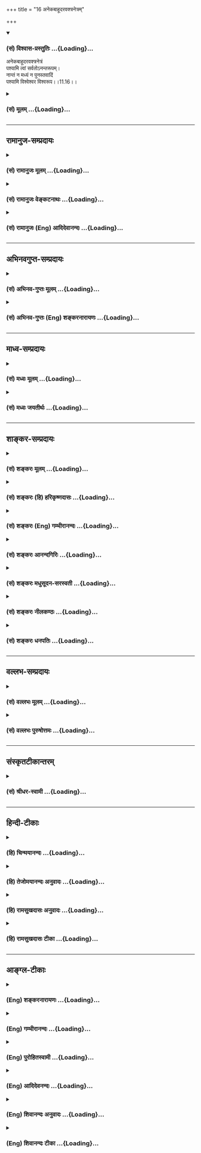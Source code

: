 +++
title = "16 अनेकबाहूदरवक्त्रनेत्रम्"

+++
<div class="js_include" newlevelforh1="3" title="(सं) विश्वास-प्रस्तुतिः" unfilled url="/purANam_vaiShNavam/mahAbhAratam/06-bhIShma-parva/03-bhagavad-gItA-parva/saMskRtam/vishvAsa-prastutiH/11_vishva-rUpa-darshana/16_anekabAhUdaravakt.md">
<details open><summary><h3>(सं) विश्वास-प्रस्तुतिः ...{Loading}...</h3></summary>

अनेकबाहूदरवक्त्रनेत्रं  
पश्यामि त्वां सर्वतोऽनन्तरूपम्।  
नान्तं न मध्यं न पुनस्तवादिं  
पश्यामि विश्वेश्वर विश्वरूप।।11.16।।
</details>
</div>
<div class="js_include collapsed" newlevelforh1="3" title="(सं) मूलम्" unfilled url="/purANam_vaiShNavam/mahAbhAratam/06-bhIShma-parva/03-bhagavad-gItA-parva/saMskRtam/mUlam/11_vishva-rUpa-darshana/16_anekabAhUdaravakt.md">
<details><summary><h3>(सं) मूलम् ...{Loading}...</h3></summary>

अनेकबाहूदरवक्त्रनेत्रं  
पश्यामि त्वां सर्वतोऽनन्तरूपम्।  
नान्तं न मध्यं न पुनस्तवादिं  
पश्यामि विश्वेश्वर विश्वरूप।।11.16।।
</details>
</div>


_________________
## रामानुज-सम्प्रदायः
<div class="js_include collapsed" newlevelforh1="3" title="(सं) रामानुजः मूलम्" unfilled url="/purANam_vaiShNavam/mahAbhAratam/06-bhIShma-parva/03-bhagavad-gItA-parva/saMskRtam/rAmAnujaH/mUlam/11_vishva-rUpa-darshana/16_anekabAhUdaravakt.md">
<details><summary><h3>(सं) रामानुजः मूलम् ...{Loading}...</h3></summary>

।।11.16।।**अनेकबाहूदरवक्त्रनेत्रम् अनन्तरूपं त्वां सर्वतः पश्यामि।
विश्वेश्वर** विश्वस्त नियन्तः **विश्वरूप** विश्वशरीर यतः त्वम् अनन्तः;
अतः तव **न अन्तं न मध्यं न पुनः तव आदिं च पश्यामि।**

</details>
</div>
<div class="js_include collapsed" newlevelforh1="3" title="(सं) रामानुजः वेङ्कटनाथः" unfilled url="/purANam_vaiShNavam/mahAbhAratam/06-bhIShma-parva/03-bhagavad-gItA-parva/saMskRtam/rAmAnujaH/venkaTanAthaH/11_vishva-rUpa-darshana/16_anekabAhUdaravakt.md">
<details><summary><h3>(सं) रामानुजः वेङ्कटनाथः ...{Loading}...</h3></summary>

  
  
।।11.16।। सर्वतोऽनन्तरूपम् इत्यन्वयेसर्वतः इति शब्दस्य वैय्यर्थ्यं
स्यात्सर्वतः पश्यामि इत्यन्वयस्तु दिव्यचक्षुर्लाभानुगुणत्वाद्युक्तः।
विश्वरूपत्वे हेतुपरो विश्वेश्वरशब्द इत्यभिप्रायेणाहविश्वस्य नियन्तरिति।
व्याप्यनियन्ता हि शरीरी। नान्तं न मध्यम् इत्यादौ विद्यमानस्यादर्शनं न
विवक्षितम् अर्जुनस्य दिव्यचक्षुर्लाभेन तदयोगात्; अन्यत्रअनन्तरूपम् इति
हेतुगर्भविशेषणाद्विषयाभावादेव
शशश्रृङ्गादेरिवादर्शनमुक्तमित्यभिप्रायेणाहयत इति। इदं चविश्वरूप
इत्यनेनापि विवक्षितम्। अत्र देशतः कालतश्चादिमध्यान्तनिषेधो भाव्यः।
आद्यन्तरूपावच्छेदाभावात्तदुभयनिरूपणीयमध्याभावोऽपि सिद्धः।  
  

</details>
</div>
<div class="js_include collapsed" newlevelforh1="3" title="(सं) रामानुजः (Eng) आदिदेवानन्दः" unfilled url="/purANam_vaiShNavam/mahAbhAratam/06-bhIShma-parva/03-bhagavad-gItA-parva/saMskRtam/rAmAnujaH/english/AdidevAnandaH/11_vishva-rUpa-darshana/16_anekabAhUdaravakt.md">
<details><summary><h3>(सं) रामानुजः (Eng) आदिदेवानन्दः ...{Loading}...</h3></summary>

11.16 I behold Your infinite form on all sides with many arms, stomachs,
mouths and eyes. O Lord of the universe, namely, the controller of the
universe, O Universal Form having the universe as Your body! As You are
infinite, therefore, I see no end, no middle and no beginning for You.

</details>
</div>


_________________
## अभिनवगुप्त-सम्प्रदायः
<div class="js_include collapsed" newlevelforh1="3" title="(सं) अभिनव-गुप्तः मूलम्" unfilled url="/purANam_vaiShNavam/mahAbhAratam/06-bhIShma-parva/03-bhagavad-gItA-parva/saMskRtam/abhinava-guptaH/mUlam/11_vishva-rUpa-darshana/16_anekabAhUdaravakt.md">
<details><summary><h3>(सं) अभिनव-गुप्तः मूलम् ...{Loading}...</h3></summary>

।।11.16।। No commentary.  
  

</details>
</div>
<div class="js_include collapsed" newlevelforh1="3" title="(सं) अभिनव-गुप्तः (Eng) शङ्करनारायणः" unfilled url="/purANam_vaiShNavam/mahAbhAratam/06-bhIShma-parva/03-bhagavad-gItA-parva/saMskRtam/abhinava-guptaH/english/shankaranArAyaNaH/11_vishva-rUpa-darshana/16_anekabAhUdaravakt.md">
<details><summary><h3>(सं) अभिनव-गुप्तः (Eng) शङ्करनारायणः ...{Loading}...</h3></summary>

11.16 Sri Abhinavagupta did not comment upon this sloka.

</details>
</div>


_________________
## माध्व-सम्प्रदायः
<div class="js_include collapsed" newlevelforh1="3" title="(सं) मध्वः मूलम्" unfilled url="/purANam_vaiShNavam/mahAbhAratam/06-bhIShma-parva/03-bhagavad-gItA-parva/saMskRtam/madhvaH/mUlam/11_vishva-rUpa-darshana/16_anekabAhUdaravakt.md">
<details><summary><h3>(सं) मध्वः मूलम् ...{Loading}...</h3></summary>

।।11.16।। अनेकशब्दोऽनन्तवाची;अनन्तबाहुं \[11।19\] इति स्वयं
वक्ष्यतिसर्वतः पाणिपादं तत् इत्यादि च। विश्वतश्चक्षुरुत विश्वतोमुखो
विश्वतोबाहुरुत विश्वतस्पात्। सं बाहुभ्यां धमति सं पतत्त्रैर्द्यावाभूमी
जनयन् देव एकः \[ऋक्सं.2।2।4।24म.ना.2।2श्वे.उ.3।3\] इति ऋग्वेदखिलेषु।
विश्वतश्चक्षुरुत विश्वतोमुखो विश्वतोबाहुरुत विश्वतस्यात्। सं बाहुभ्यां
नमति सं पतत्त्रद्यौर्वाभूमी जनयन्देव एकः इति यजुर्वेदे च।
विश्वशब्दश्चानन्तवाची। सर्वं समस्तं विश्वं च अनन्तं पूर्ण(र्व)मेव च
इत्यभिधानात्। अनन्तबाहुमनन्तपादमनन्तरूपं पुरुवक्त्रमेकम् इति च
(सामवेदस्य) बाभ्रव्यशाखायाम्। महत्त्वाद्युक्तिस्तु तदात्मकत्वेनापि
भवति। अन्यथाअनादिमत्परं ब्रह्म \[13।12\] इत्याद्ययुक्तं स्यात्। एकत्र
त्वनन्तान्यस्य रूपाणीत्यनन्तरूपः। अन्यत्र त्वपरिमाण इति। उक्तं ह्युभयमपि
-- परात्परं यन्महतो महान्तं यदेकमव्यक्तमनन्तरूपम् इति यजुर्वेदे।
अव्यक्तस्यानन्तत्वादेव महतो महत्त्वे अपरिमितत्वं सिध्यति। महान्तं च
समावृत्य प्रधानं समव(समुप)स्थितम्। अनन्तस्य न तस्यान्तस्सङ्ख्यानं चापि
विद्यते इत्यादित्यपुराणे। तानि चैकैकानि रूपाण्यनन्तानीति चैकत्र भवति।
असंख्याता ज्ञानकास्तस्य देहाः सर्वे परिमाणविवर्जिताश्च इत्यृग्वेदखिलेषु।
यावान्वा अयमाकाशस्तावानेषोन्तर्हृदय आकाश उभे अस्मिन् द्यावापृथिवी
अन्तरेव समाहिते। उभावग्निश्च वायुश्च सूर्याचन्द्रमसावुभौ \[छा.उ.8।1।3\]
इति च। कृष्णस्य गर्भजगतोऽतिभरावसन्नं
पार्ष्णिप्रहारपरिरुग्णफणातपत्रम्,\[10।16।31\] इति च भागवते। न
चैतदयुक्तम्; अचिन्त्यशक्तित्वादीश्वरस्य। अचिन्त्याः खलु ये भावा न
तांस्तर्केण योजयेत् इति च श्रीविष्णुपुराणे \[ \]। नैषा तर्केण मतिरापनेया
\[कठो.2।9\] इति श्रुतिः। अतिप्रसङ्गस्तु महातात्पर्यवशात्
वाक्यबलाच्चापनेयः। न हि घटवत्कश्चित्पदार्थो न दृष्ट इत्येतावता
प्रमाणदृष्टः सन्निराक्रियते। केषुचित्पदार्थेषु वाक्यव्यवस्था
अचिन्त्यशीकृत्वा भावादङ्गीक्रियते। गुणाः श्रुताः सुविरुद्धाश्च देवे
सन्त्यश्रुता अपि नैवात्र शङ्का। चिन्त्या अचिन्त्याश्च तथैव दोषाः
श्रुताश्च नाज्ञैर्हि तथा प्रतीताः। एवं परेऽन्यत्र श्रुताश्रुतानां
गुणागुणानां च क्रमाद्व्यवस्था इति जाबालिखिले श्रुतेश्च। उपचारत्वपरिहाराय
न मध्यमिति। अन्यथा आद्यन्तभावेनैव तत्सिद्धेः। विश्वरूपः पूर्णरूपः स
विश्वरूपो अनूनरूपो अतोऽयं सोऽनन्तरूपो न हि नाशोऽस्ति तस्य इति
शाण्डिल्यशाखायाम्।

</details>
</div>
<div class="js_include collapsed" newlevelforh1="3" title="(सं) मध्वः जयतीर्थः" unfilled url="/purANam_vaiShNavam/mahAbhAratam/06-bhIShma-parva/03-bhagavad-gItA-parva/saMskRtam/madhvaH/jayatIrthaH/11_vishva-rUpa-darshana/16_anekabAhUdaravakt.md">
<details><summary><h3>(सं) मध्वः जयतीर्थः ...{Loading}...</h3></summary>

।।11.16।। अनेकबाहूदरवक्त्रनेत्रं इत्यत्रानेकशब्दस्य द्व्यादौ पर्यवसानात्
विवक्षितमर्थमाह -- **अनेकेति**। अनेनानेकवक्त्रनयनमित्यपि व्याख्यातम्।
कुत एतत् इत्यत आह -- **अनन्तेति**। सर्वत
इत्यस्यार्थस्तात्पर्यनिर्णयेऽवगन्तव्यः इत्यादि च वक्ष्यति। बाहुभ्यां
प्रधानाभ्यां; पतत्त्रैः पतत्त्रसदृशैरितरबाहुभिः; सन्धमति अग्न्यादिभूतानि
संयोजयतीति प्रत्येकमन्वयः। सन्नमतीत्यस्याप्ययमेवार्थः। एतयोर्मन्त्रयोः
प्रकृतानुपयोगादयुक्तमुदाहरणमित्यत आह -- **विश्वशब्दश्चेति**। तथा च
प्रथमार्थे तसिरित्युक्तं भवति। स्पष्टार्थो चात्र श्रुतिमाह --
**अनन्तबाहुमिति**। यदि भगवाननन्तबाह्वादिस्तद्य परममहत्परिमाणः स्यात्।
अन्यथा तदयोगात्। न च तद्युक्तम्। रूपं महत्ते \[11।23\] इति
महत्त्वमात्रोक्तेः। तथाबहुवक्त्रनेत्र \[11।23\] इति
बहुत्वमात्रोक्तेरनन्तबाह्वादित्वोक्तिश्चानुपपन्नेत्यत आह --
**महत्त्वादिति**। स्यादयं विरोधो यदि भगवद्रूपस्य महत्त्वमात्रं तदवयवानां
च बहुत्वमात्रमुच्येत्। न चैवम्; अवच्छेदकाश्रवणात्।
महत्त्वबहुत्वोक्तिस्तु परममहत्त्वात्मकत्वेनानन्तावयत्वेन च सह सम्भवति।
परममहति महत्त्वस्यानन्ते
बहुत्वस्यान्तर्भावादित्यर्थः। अवच्छेदकानुक्तावप्यवान्तरमहत्त्वादिग्रहणे
को दोषः इत्यत आह -- **अन्यथेति**। तत्र परममहत्त्वस्यानन्तावयवत्वस्य
चोक्तेरिति भावः। पश्यामि त्वां सर्वतोऽनन्तरूपंत्वया ततं विश्वमनन्तरूप
\[11।38\] इत्यनन्तशब्दद्वयस्य माहात्म्यातिशयसूचनायार्थभेदमाह -- **एकत्र
त्विति**। अपरिमाणोऽपरिच्छिन्न इत्यनन्तरूप इति सम्बन्धः। स्यादिदं
व्याख्यानं यदीदं द्वयं प्रामाणिकं स्यादित्यत आह -- **उक्तं हीति**।
महान्तं महत्। महतो महान्तं इत्यनन्तमपरिच्छिन्नपरिमाणं
रूपमस्येत्युक्तार्थे प्रमाणम्। एकं भिन्नमपि
अनन्तरूपमित्यनन्तसङ्ख्यान्यस्य रूपाणीत्यत्र। ननुमहतो महान्तं इति
महत्तत्त्वान्महत्त्वमेवोच्यते; न त्वन्तत्वम्। ततश्चयदेकमव्यक्तं
इत्यव्यक्तव्यापित्ववचनात्तत्साम्यमेव सिध्यतीत्यत आह --
**अव्यक्तस्येति**। महतो महत्त्वेऽव्यक्तव्यापित्वे चेत्यपि ग्राह्यम्।
अव्यक्तस्यानन्तत्वं कुतः इत्यत आह -- **महान्तं चेति**। अनन्तस्य विष्णोः
प्रतिमाभूतस्य तस्यान्तः परिमाणं परिच्छेदः; कार्यतः सङ्ख्यानं
सङ्ख्यापरिच्छेदोऽपि न विद्यते।
प्रकारान्तरेणानन्तरूपशब्दद्वयस्यार्थभेदमाह -- **तानि चेति**।
एकस्यानन्तरूपशब्दस्यानन्तसङ्ख्यारूपार्थत्वे स्थिते
सत्येकत्रानन्तरूपशब्दे तानि चानन्तसङ्ख्यानि रूपाणि
प्रत्येकमपरिच्छिन्नपरिमाणानीत्यर्थो भवतीत्यर्थः। अत्र प्रमाणमाह --
**असङ्ख्याता** इति। ज्ञानकाः ज्ञानानन्दात्मकाः। अयं बहिर्व्याप्त आकाशः
परमात्मा यावान् यावत्परिमाणस्तावानेवैषोऽन्तर्हृदये स्थितः
परमात्मेत्यर्थः। गर्भे जठरे जगद्यस्यासौ तथोक्तः। अवसन्नोऽवनतः।
गर्भजगत्त्वेनापरिच्छिन्नपरिमाणत्वं लभ्यते।
कृष्णादीनामप्यपरिच्छिन्नपरिमाणत्वं वदन्तो वक्तव्याः।
तत्राल्पपरिमाणप्रतीतिर्या सा किं भ्रान्तिरुत प्रमितिः इति। आद्ये
क्रियादेर्द्विभुजचतुर्भुजादेश्च मिथ्यात्वं स्यात्। न द्वितीयः;
युगपदेकत्राल्पानल्पपरिमाणसमावेशस्यायुक्तत्वात्।
अतोऽपरिच्छिन्नपरिमाणोक्तिरुपचारमात्रमिति चेत्;
किमिदमनेकपरिमाणत्वस्यायुक्तत्वं किमन्यत्रादर्शनेनासम्भावितत्वम् उत
नायमल्पानल्पपरिमाणोपेतो द्रव्यत्वात्। नायं परममहत्परिमाणः;
अल्पपरिमाणत्वात् पटवदित्यादियुक्तिविरुद्धत्वम्। अथातिप्रसङ्गदुष्टत्वं
किंवाऽप्रामाणिकत्वम् नाद्य इत्याह -- **न चेति**। अघटितघटनाशक्त्युपेते
किं नामासम्भावितमिति भावः। न द्वितीयः; ईश्वरस्य युक्त्यगोचरत्वेन
तदनवकाशादिति भावेनाह -- **अचिन्त्या इति**। एषा ब्रह्मविषया। अपनेया
निराकार्या। अतिप्रसङ्गोऽपि किं यदीश्वरो विरुद्धपरिमाणद्वयोपेतः स्यात्
तदा निर्दुःखो दुःखी स्यादितीश्वरमधिकृत्य स्यात् उत प्राणादयोऽपि तथा
स्युः तथा चाणुश्चेत्यादिका तद्विषयवाक्यव्यवस्था
नाङ्गीक्रियेतेत्यन्यदधिकृत्य स्यात्। आद्यं दूषयति --
**अतिप्रसङ्गस्त्विति**। अविशेषमाश्रित्य ह्ययमतिप्रसङ्गः; नचासावस्ति
निर्दोषानन्तगुणत्वे हरेः श्रुतीनां महातात्पर्येण दुःखादेस्तद्विरोधात्;
परिमाणद्वयस्य तु तदविरोधात्; दुःखादेरप्रामाणिकत्वात्; परिमाणद्वयस्य
तूक्तवक्ष्यमाणवाक्यसिद्धत्वादिति भावः। विपर्ययापर्यवसायी चायं प्रसङ्ग
इति भावेनाह -- **न हीति**। यदि घटः पृथुबुध्नोदराकारः स्यात्तर्हि पदार्थो
न स्यात् तथाविधस्य पदार्थस्य कस्याप्यदृष्टत्वादिति प्रसङ्गो यथा न
युक्तः; भवति च पदार्थस्तस्मात्पृथुबुध्नोदराकारः; न भवतीति विपर्ययस्य
प्रमाणबाधितत्वेनापर्यवसानात्; तथात्वेन तस्य
धर्मिग्राहकप्रमाणदृष्टत्वात्। तथा प्रकृतेऽपीति। एतेनानुमानानां
कालात्ययापदिष्टत्वं चोक्तं भवति। प्राणादिकमधिकृत्यातिप्रसङ्ग इति
द्वितीयं निराकरोति -- **केषुचिदि**ति। अत्रापि सम्भावनाहेतुभावाभावाभ्यां
विशेषादविशेषोऽसिद्ध इति भावः। चतुर्थं निरस्यति -- **गुणा इति**। श्रुता
अश्रुता अपि सुविरुद्धा अन्यत्र सहादृष्टा अविरुद्धाश्च। तथा गुणा इव दोषाः
श्रुता अश्रुताश्च नैव सन्ति; किन्त्वज्ञैर्मिथ्यादृष्टिभिर्हि तथा सन्तीति
प्रतीताः। एवं परे ईश्वरे स्थितिः; ततोऽन्यत्र तु श्रुतानां
प्रमाणान्तरसिद्धानां च गुणदोषाणां व्यवस्थावस्थानम्। तच्च क्रमादुत्तमेषु
गुणबाहुल्यं दोषाल्पत्वं; मध्यमेषूभयसाम्यम्; अवरेषु दोषबाहुल्यं
गुणाल्पत्वमिति। तदेवमसम्भावनाद्यभावान्न भगवति
अपरिच्छिन्नपरिमाणत्वोक्तेरुपचरितत्वं कल्प्यम्। अर्जुनेनापि
तन्निराकृतमिति भावेनाह -- **उपचारत्वेति**। नान्तं न पुनस्तवादिं पश्यामि
इत्याद्यन्ताभावोक्तेरुपचरितत्वपरिहाराय न मध्यमित्युक्तम्।
मध्यनिराकरणार्थमेव तत्किं न स्यात् इत्यत आह -- **अन्यथेति**।
उपचारत्वपरिहारार्थत्वाभावे तद्वैयर्थ्यं स्यादिति शेषः। कुतः
आद्यन्तसापेक्षत्वात् मध्यस्य तदभावोक्त्यैव तदभावसिद्धेः। विश्वं महदादिकं
रूपं स्वरूपमस्येति प्रतीतिं सप्रमाणकं निवायरति -- **विश्वरूप इति**।
एतच्चाभ्यासरूपमिति मन्तव्यम्।

</details>
</div>


_________________
## शाङ्कर-सम्प्रदायः
<div class="js_include collapsed" newlevelforh1="3" title="(सं) शङ्करः मूलम्" unfilled url="/purANam_vaiShNavam/mahAbhAratam/06-bhIShma-parva/03-bhagavad-gItA-parva/saMskRtam/shankaraH/mUlam/11_vishva-rUpa-darshana/16_anekabAhUdaravakt.md">
<details><summary><h3>(सं) शङ्करः मूलम् ...{Loading}...</h3></summary>

।।11.16।। --,**अनेकबाहूदरवक्त्रनेत्रम्** अनेके बाहवः उदराणि वक्त्राणि
नेत्राणि च यस्य तव सः त्वम् अनेकबाहूदरवक्त्रनेत्रः तम्
अनेकबाहूदरवक्त्रनेत्रम्। **पश्यामि त्वा** त्वां **सर्वतः** सर्वत्र
**अनन्तरूपम्** अनन्तानि रूपाणि अस्य इति अनन्तरूपः तम् अनन्तरूपम्। ,**न
अन्तम्;** अन्तः अवसानम्; **न मध्यम्;** मध्यं नाम द्वयोः कोट्योः अन्तरम्;
न **पुनः तव आदिम्** -- न देवस्य अन्तं **पश्यामि;** न मध्यं पश्यामि; न
पुनः आदिं पश्यामि; हे **विश्वेश्वर विश्वरूप**।। किञ्च --,

</details>
</div>
<div class="js_include collapsed" newlevelforh1="3" title="(सं) शङ्करः (हि) हरिकृष्णदासः" unfilled url="/purANam_vaiShNavam/mahAbhAratam/06-bhIShma-parva/03-bhagavad-gItA-parva/saMskRtam/shankaraH/hindI/harikRShNadAsaH/11_vishva-rUpa-darshana/16_anekabAhUdaravakt.md">
<details><summary><h3>(सं) शङ्करः (हि) हरिकृष्णदासः ...{Loading}...</h3></summary>

।।11.16।। मैं आपको अनेकों भुजा; उदर; मुख और नेत्रोंवाला अर्थात् आपके जिस
स्वरूपमें अनेकों भुजा; उदर; मुख और नेत्र हैं ऐसे रूपवाला तथा सब ओरसे
अनन्त रूपवाला अर्थात् जिसके सर्वत्र अनन्त रूप हैं ऐसा; देख रहा हूँ। हे
विश्वेश्वर हे विश्वरूप मैं आपका न तो अन्त अर्थात् समाप्ति; न मध्य
अर्थात् आदि और अन्तके बीचकी अवस्था और न आदि ही देखता हूँ; अभिप्राय यह कि
मुझे आप परमात्मदेवका न अन्त दिखलायी देता है; न मध्य दीखता है और न आपका
आदि ही दिखलायी देता है।

</details>
</div>
<div class="js_include collapsed" newlevelforh1="3" title="(सं) शङ्करः (Eng) गम्भीरानन्दः" unfilled url="/purANam_vaiShNavam/mahAbhAratam/06-bhIShma-parva/03-bhagavad-gItA-parva/saMskRtam/shankaraH/english/gambhIrAnandaH/11_vishva-rUpa-darshana/16_anekabAhUdaravakt.md">
<details><summary><h3>(सं) शङ्करः (Eng) गम्भीरानन्दः ...{Loading}...</h3></summary>

11.16 Pasyami, I see; tvam, You; aneka-bahu-udara-vaktra-netram, as
possessed of numerous arms, bellies, mouths and eyes; ananta-rupam,
having infinite forms; sarvatah, all around. Visveswara, O Lord of the
Universe; visva-rupa, O Cosmic Person; na pasyami, I see not; \['I do
not see-because of Your all-pervasiveness.'\] tava, Your; antam, end; na
madhyam, nor the middle-what lies between two extremities; na punah, nor
again; the adim, beginning-I see not the limit (end) nor the middle, nor
again the beginning, of You who are God! Furthermore,

</details>
</div>
<div class="js_include collapsed" newlevelforh1="3" title="(सं) शङ्करः आनन्दगिरिः" unfilled url="/purANam_vaiShNavam/mahAbhAratam/06-bhIShma-parva/03-bhagavad-gItA-parva/saMskRtam/shankaraH/AnandagiriH/11_vishva-rUpa-darshana/16_anekabAhUdaravakt.md">
<details><summary><h3>(सं) शङ्करः आनन्दगिरिः ...{Loading}...</h3></summary>

।।11.16।। यत्र भगवद्देहे सर्वमिदं दृष्टं तमेव विशिनष्टि -- **अनेकेति।**
आदिशब्देन मूलमुच्यते। नान्तं न मध्यमित्यत्रापि पश्यामीत्यस्य प्रत्येकं
संबन्धं सूचयति -- **नान्तं पश्यामीति।**

</details>
</div>
<div class="js_include collapsed" newlevelforh1="3" title="(सं) शङ्करः मधुसूदन-सरस्वती" unfilled url="/purANam_vaiShNavam/mahAbhAratam/06-bhIShma-parva/03-bhagavad-gItA-parva/saMskRtam/shankaraH/madhusUdana-sarasvatI/11_vishva-rUpa-darshana/16_anekabAhUdaravakt.md">
<details><summary><h3>(सं) शङ्करः मधुसूदन-सरस्वती ...{Loading}...</h3></summary>

।।11.16।। यत्र भगवद्देहे सर्वमिदं दृष्टवान् तमेव विशिनष्टि -- अनेकेति।
बाहव उदराणि वक्त्राणि नेत्राणि चानेकानि यस्य तमनेकबाहूदरवक्त्रनेत्रं
पश्यामि त्वां सर्वतः सर्वत्र। अनन्तानि रूपाणि यस्येति तम्। तव तु
पुनर्नान्तमवसानं न मध्यं नाप्यादिं पश्यामि सर्वगतत्वात्। हे विश्वेश्वर
हे विश्वरूप। संबोधनद्वयमतिसंभ्रमात्।

</details>
</div>
<div class="js_include collapsed" newlevelforh1="3" title="(सं) शङ्करः नीलकण्ठः" unfilled url="/purANam_vaiShNavam/mahAbhAratam/06-bhIShma-parva/03-bhagavad-gItA-parva/saMskRtam/shankaraH/nIlakaNThaH/11_vishva-rUpa-darshana/16_anekabAhUdaravakt.md">
<details><summary><h3>(सं) शङ्करः नीलकण्ठः ...{Loading}...</h3></summary>

।।11.16।। अनेके अनन्ता बाहव उदराणि वक्त्राणि नेत्राणि च
यस्मिंस्तदनेकबाहूदरवक्त्रनेत्रम्।
सर्वतश्चतुर्दिक्षूपर्यधश्चानन्तमपरिच्छिन्नं रूपमस्य तम्। अनन्तत्वमेवाह
-- **नान्तमिति।** दीर्घरज्ज्वा इव तवाद्यन्तौ दैशिकौ न स्त इत्यर्थः।

</details>
</div>
<div class="js_include collapsed" newlevelforh1="3" title="(सं) शङ्करः धनपतिः" unfilled url="/purANam_vaiShNavam/mahAbhAratam/06-bhIShma-parva/03-bhagavad-gItA-parva/saMskRtam/shankaraH/dhanapatiH/11_vishva-rUpa-darshana/16_anekabAhUdaravakt.md">
<details><summary><h3>(सं) शङ्करः धनपतिः ...{Loading}...</h3></summary>

।।11.16।। यस्य देहे सर्वं दृष्टं तं देहवन्तं विशिनष्टि। अनेकानि बाह्वदीनि
यस्य तं त्वां; सर्वत्रानन्तानि रुपाण्यस्येति तं पश्यामि। तवादिमन्तं
मध्यं पुनर्न पश्यामि विश्वदर्शनं तव देहे युक्तं विश्वरुपत्वात्तवेति
सूचनार्थम्। हे विश्वरुपेतिसंबोधनम्। विश्वस्याद्यन्तमध्यवत्त्वेऽपि तव
तद्वत्त्वं नास्ति विश्वरुपत्वेऽपि विश्वेश्वरत्वात्तवेति द्योतनार्थ
विश्वेश्वरेति संबोधनम्।

</details>
</div>


_________________
## वल्लभ-सम्प्रदायः
<div class="js_include collapsed" newlevelforh1="3" title="(सं) वल्लभः मूलम्" unfilled url="/purANam_vaiShNavam/mahAbhAratam/06-bhIShma-parva/03-bhagavad-gItA-parva/saMskRtam/vallabhaH/mUlam/11_vishva-rUpa-darshana/16_anekabAhUdaravakt.md">
<details><summary><h3>(सं) वल्लभः मूलम् ...{Loading}...</h3></summary>

।।11.16।। अनेकेति। कूटस्थत्वात्।

</details>
</div>
<div class="js_include collapsed" newlevelforh1="3" title="(सं) वल्लभः पुरुषोत्तमः" unfilled url="/purANam_vaiShNavam/mahAbhAratam/06-bhIShma-parva/03-bhagavad-gItA-parva/saMskRtam/vallabhaH/puruShottamaH/11_vishva-rUpa-darshana/16_anekabAhUdaravakt.md">
<details><summary><h3>(सं) वल्लभः पुरुषोत्तमः ...{Loading}...</h3></summary>

  
  
।।11.16।। यस्य देहे न एतान् पश्यामि तादृशं त्वां च पश्यामीत्याह
भ्रमाभावाय -- अनेकेति। अनेकानि बाह्वादीनि यस्य। सर्वतोऽनन्तानि रूपाणि
यस्यैतादृशं त्वां पश्यामि। तादृशानेकरूपस्यापि तव अन्तं पूर्णभावं;,मध्यं
स्थितिस्थानम्; आदिमुत्पत्तिस्थानं न पश्यामि। विश्वेश्वर विश्वपरिपालक किं
बहुना विश्वरूपं पश्यामि।  
  

</details>
</div>


_________________
## संस्कृतटीकान्तरम्
<div class="js_include collapsed" newlevelforh1="3" title="(सं) श्रीधर-स्वामी" unfilled url="/purANam_vaiShNavam/mahAbhAratam/06-bhIShma-parva/03-bhagavad-gItA-parva/saMskRtam/shrIdhara-svAmI/11_vishva-rUpa-darshana/16_anekabAhUdaravakt.md">
<details><summary><h3>(सं) श्रीधर-स्वामी ...{Loading}...</h3></summary>

।।11.16।। किंच **-- अनेकेति।** अनेकानि बाह्वादीनि यस्य तादृशं पश्यामि।
अनन्तानि रूपाणि यस्य तं त्वां सर्वतः पश्यामि। तव तु अन्तं मध्यमादिं च न
पश्यामि सर्वगतत्वात्।

</details>
</div>


_________________
## हिन्दी-टीकाः
<div class="js_include collapsed" newlevelforh1="3" title="(हि) चिन्मयानन्दः" unfilled url="/purANam_vaiShNavam/mahAbhAratam/06-bhIShma-parva/03-bhagavad-gItA-parva/hindI/chinmayAnandaH/11_vishva-rUpa-darshana/16_anekabAhUdaravakt.md">
<details><summary><h3>(हि) चिन्मयानन्दः ...{Loading}...</h3></summary>

।।11.16।। विश्वरूप के अनन्त वैभव को एक ही दृष्टिक्षेप में देख पाने के
लिए मानव की परिच्छिन्न बुद्धि उपयुक्त साधन नहीं है। इस रूप के परिमाण की
विशालता और उसके गूढ़ अभिप्राय से ही मनुष्य की; बुद्धि निश्चय ही;
लड़खड़ाकर रह जाती है। भगवान् ही वह एकमेव सत्य तत्त्व हैं जो सभी
प्राणियों की कर्मेन्द्रियों के पीछे चैतन्य रूप से विद्यमान हैं। अर्जुन
इसे इन शब्दों में सूचित करता है कि मैं आपको अनेक बाहु; उदर; मुख और
नेत्रों से युक्त सर्वत्र अनन्तरूप में देखता हूँ। इसे सत्य का
व्यंग्यचित्र नहीं समझ लेना चाहिये। सावधानी की सूचना उन शीघ्रता में काम
आने वाले चित्रकारों के लिए आवश्यक है; जो इस विषयवस्तु से स्फूर्ति और
प्रेरणा पाकर इस विराट् रूप को अपने रंगों और तूलिका के द्वारा चित्रित
करना चाहते हैं और अपने प्रयत्न में अत्यन्त दयनीय रूप से असफल होते
हैं। विश्व की एकता कोई दृष्टिगोचर वस्तु नहीं है यह साक्षात्कार के योग्य
एक सत्य तथ्य है। इस तथ्य की पुष्टि अर्जुन के इन शब्दों से होती है कि मैं
न आपके अन्त को देखता हूँ; और न मध्य को और न आदि को। विराट् पुरुष का
वर्णन इससे और अधिक अच्छे प्रकार से नहीं किया जा सकता था। उपर्युक्त ये
श्लोक सभी परिच्छिन्न वस्तुओं के और मरणशील प्राणियों में सूत्र रूप से
व्याप्त उस एकत्व का दर्शन कराते हैं; जिसने उन्हें इस विश्वरूपी माला के
रूप मे धारण किया हुआ हैअर्जुन आगे कहता है

</details>
</div>
<div class="js_include collapsed" newlevelforh1="3" title="(हि) तेजोमयानन्दः अनुवादः" unfilled url="/purANam_vaiShNavam/mahAbhAratam/06-bhIShma-parva/03-bhagavad-gItA-parva/hindI/tejomayAnandaH/anuvAdaH/11_vishva-rUpa-darshana/16_anekabAhUdaravakt.md">
<details><summary><h3>(हि) तेजोमयानन्दः अनुवादः ...{Loading}...</h3></summary>

।।11.16।। हे विश्वेश्वर! मैं आपकी अनेक बाहु, उदर, मुख और नेत्रों से
युक्त तथा सब ओर से अनन्त रूपों वाला देखता हूँ। हे विश्वरूप! मैं आपके न
अन्त को देखता हूँ और न मध्य को और न आदि को।।

</details>
</div>
<div class="js_include collapsed" newlevelforh1="3" title="(हि) रामसुखदासः अनुवादः" unfilled url="/purANam_vaiShNavam/mahAbhAratam/06-bhIShma-parva/03-bhagavad-gItA-parva/hindI/rAmasukhadAsaH/anuvAdaH/11_vishva-rUpa-darshana/16_anekabAhUdaravakt.md">
<details><summary><h3>(हि) रामसुखदासः अनुवादः ...{Loading}...</h3></summary>

।।11.16।। हे विश्वरूप ! हे विश्वेश्वरव ! आपको मैं अनेक हाथों, पेटों,
मुखों और नेत्रोंवाला तथा सब ओरसे अनन्त रूपोंवाला देख रहा हूँ। मैं आपके न
आदिको, न मध्यको और न अन्तको ही देख रहा हूँ।

</details>
</div>
<div class="js_include collapsed" newlevelforh1="3" title="(हि) रामसुखदासः टीका" unfilled url="/purANam_vaiShNavam/mahAbhAratam/06-bhIShma-parva/03-bhagavad-gItA-parva/hindI/rAmasukhadAsaH/TIkA/11_vishva-rUpa-darshana/16_anekabAhUdaravakt.md">
<details><summary><h3>(हि) रामसुखदासः टीका ...{Loading}...</h3></summary>

।।11.16।।***व्याख्या--*'विश्वरूप',विश्वेश्वर'--**इन दो सम्बोधनोंका
तात्पर्य है कि मेरेको जो कुछ भी दीख रहा है, वह सब आप ही हैं और इस
विश्वके मालिक भी आप ही हैं। सांसारिक मनुष्योंके शरीर तो जड होते हैं और
उनमें शरीरी चेतन होता है; परन्तु आपके विराट्रूपमें शरीर और शरीरी-- ये दो
विभाग नहीं हैं। विराट्रूपमें शरीर और शरीरीरूपसे एक आप ही हैं। इसलिये
विराट्रूपमें सब कुछ चिन्मय-ही-चिन्मय है। तात्पर्य यह हुआ कि अर्जुन
विश्वरूप सम्बोधन देकर यह कह रहे हैं कि आप ही शरीर हैं और 'विश्वेश्वर'
सम्बोधन देकर यह कह रहे हैं कि आप ही शरीरी (शरीरके मालिक) हैं।

</details>
</div>


_________________
## आङ्ग्ल-टीकाः
<div class="js_include collapsed" newlevelforh1="3" title="(Eng) शङ्करनारायणः" unfilled url="/purANam_vaiShNavam/mahAbhAratam/06-bhIShma-parva/03-bhagavad-gItA-parva/english/shankaranArAyaNaH/11_vishva-rUpa-darshana/16_anekabAhUdaravakt.md">
<details><summary><h3>(Eng) शङ्करनारायणः ...{Loading}...</h3></summary>

11.16. I behold You of many arms, bellies, mouths and eyes and of
infinite forms on all sides; of You, I find neither the end, nor the
centre, nor the beginnng too, O Lord of the universe, O Universal-formed
One !

</details>
</div>
<div class="js_include collapsed" newlevelforh1="3" title="(Eng) गम्भीरानन्दः" unfilled url="/purANam_vaiShNavam/mahAbhAratam/06-bhIShma-parva/03-bhagavad-gItA-parva/english/gambhIrAnandaH/11_vishva-rUpa-darshana/16_anekabAhUdaravakt.md">
<details><summary><h3>(Eng) गम्भीरानन्दः ...{Loading}...</h3></summary>

11.16 I see You as possessed of numerous arms, bellies, mouths and eyes;
as having infinite forms all around. O Lord of the Universe, O Cosmic
Person, I see not Your limit nor the middle, nor again the beginning!

</details>
</div>
<div class="js_include collapsed" newlevelforh1="3" title="(Eng) पुरोहितस्वामी" unfilled url="/purANam_vaiShNavam/mahAbhAratam/06-bhIShma-parva/03-bhagavad-gItA-parva/english/purohitasvAmI/11_vishva-rUpa-darshana/16_anekabAhUdaravakt.md">
<details><summary><h3>(Eng) पुरोहितस्वामी ...{Loading}...</h3></summary>

11.16 I see Thee, infinite in form, with, as it were, faces, eyes and
limbs everywhere; no beginning, no middle, no end; O Thou Lord of the
Universe, Whose Form is universal!

</details>
</div>
<div class="js_include collapsed" newlevelforh1="3" title="(Eng) आदिदेवनन्दः" unfilled url="/purANam_vaiShNavam/mahAbhAratam/06-bhIShma-parva/03-bhagavad-gItA-parva/english/AdidevanandaH/11_vishva-rUpa-darshana/16_anekabAhUdaravakt.md">
<details><summary><h3>(Eng) आदिदेवनन्दः ...{Loading}...</h3></summary>

11.16 With manifold arms, stomachs, mouths and eyes, I behold Your
infinite form on all sides. I see no end, no middle nor the beginning
too of You, O Lord of the universe, O You of Universal Form.

</details>
</div>
<div class="js_include collapsed" newlevelforh1="3" title="(Eng) शिवानन्दः अनुवादः" unfilled url="/purANam_vaiShNavam/mahAbhAratam/06-bhIShma-parva/03-bhagavad-gItA-parva/english/shivAnandaH/anuvAdaH/11_vishva-rUpa-darshana/16_anekabAhUdaravakt.md">
<details><summary><h3>(Eng) शिवानन्दः अनुवादः ...{Loading}...</h3></summary>

11.16 I see Thee of boundless form on every side with many arms,
stomachs, mouths and eyes: neither the end nor the middle nor also the
beginning do I see, O Lord of the universe, O Cosmic Form.

</details>
</div>
<div class="js_include collapsed" newlevelforh1="3" title="(Eng) शिवानन्दः टीका" unfilled url="/purANam_vaiShNavam/mahAbhAratam/06-bhIShma-parva/03-bhagavad-gItA-parva/english/shivAnandaH/TIkA/11_vishva-rUpa-darshana/16_anekabAhUdaravakt.md">
<details><summary><h3>(Eng) शिवानन्दः टीका ...{Loading}...</h3></summary>

11.16 अनेकबाहूदरवक्त्रनेत्रम् with manifold arms; stomachs; mouths and
eyes; पश्यामि (I) see; त्वाम् Thee; सर्वतः on every side; अनन्तरूपम् of
boundless form; न not; अनत्म् end; न not; मध्यम् middle; न not;
पुनः,again; तव Thy; आदिम् origin; पश्यामि (I) see; विश्वेश्वर O Lord of
the universe; विश्वरूप O Cosmic Form.Commentary A thing that is limited
by space and time has a begining; a middle and an end; but the Lord is
omnipresent and eternal. He exists in the three periods of time -- past;
present and future; but is not limited by time and space. Therefore He
has neither a beginning nor middle nor end.Arjuna could have this divine
vision only with the help of the divine eye bestowed upon him by the
Lord. He who has supreme devotion to the Lord and on whom the Lord
showers His grace can enjoy this wondrous vision.

</details>
</div>
